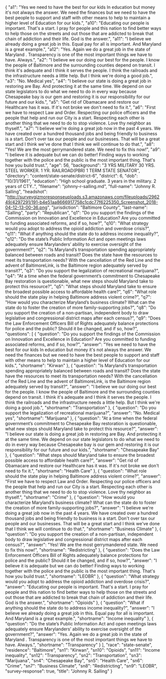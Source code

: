 {
  "a1": "Yes we need to have the best for our kids In education but money it's not always the answer. We need the finances but we need to have the best people to support and staff with other means to help to maintain a higher level of Education for our kids.",
  "a10": "Educating our people is important. That's a start. I pray for people and this nation to find better ways to help those on the streets and out those that are addicted to break that chain of addiction and their life. God is the answer.",
  "a11": "I believe we already doing a great job in this. Equal pay for all is important. And Maryland is a great example.",
  "a12": "Yes. Again we do a great job in the state of Maryland . Transparency is one of the most important things we have to have. Always.",
  "a2": "I believe we our doing our best for the people. I know the people of Baltimore and the surrounding counties depend on transit. I think it's adequate and I think it serves the people. I think the railroads and the infrastructure needs a little help. But I think we're doing a good job.",
  "a3": "No. Medical yes",
  "a4": "I believe our state is doing a great job in restoring are Bay. And protecting it at the same time. We depend on our state legislators to do what we need to do in every way because Chesapeake bay is our gem and restoring it is our responsibility for our future and our kids.",
  "a5": "Get rid of Obamacare and restore our Healthcare has it was. If it's not broke we don't need to fix it.",
  "a6": "First we have to respect Law and Order. Respecting our police officers and the people that help and run our City is a start. Respecting each other is another thing that we need to do to stop violence. Love thy neighbor as thyself.",
  "a7": "I believe we're doing a great job now in the past 4 years. We have created over a hundred thousand jobs and being friendly to business is a start. Don't over tax our people and our businesses. That will be a great start and I think we've done that I think we will continue to do that.",
  "a8": "Yes! We are the most gerrymandered state. We need to fix this now!",
  "a9": "I believe it is adequate but we can do better! Finding ways to working together with the police and the public is the most important thing. That's how you build trust.",
  "age": 56,
  "background": "3 YRS MILITARY 30 YRS. STEEL WORKER. 1 YR. RAILROAD(PBR) 1 TERM STATE SENATOR",
  "directory": "content/state-senate/district-6",
  "district": 6,
  "dob": "10/31/1961",
  "education": "High school graduate. 3 years in the military. 2 years of CTY..",
  "filename": "johnny-r-salling.md",
  "full-name": "Johnny R. Salling",
  "headshot": "http://surveygizmoresponseuploads.s3.amazonaws.com/fileuploads/296249/4297291/191-b4e51aa8666917758c1cdc77f6225350_Screenshot_2018-04-12-13-00-36.png",
  "jurisdiction": "Baltimore County",
  "last-name": "Salling",
  "party": "Republican",
  "q1": "Do you support the findings of the Commission on Innovation and Excellence in Education? Are you committed to funding associated reforms, and if so, how?",
  "q10": "What strategy would you adopt to address the opioid addiction and overdose crisis?",
  "q11": "What if anything should the state do to address income inequality?",
  "q12": "Do the state’s Public Information Act and open meetings laws adequately ensure Marylanders’ ability to exercise oversight of the government?",
  "q2": "Is Maryland’s transportation spending appropriately balanced between roads and transit? Does the state have the resources to meet its transportation needs? With the cancellation of the Red Line and the advent of BaltimoreLink, is the Baltimore region adequately served by transit?",
  "q3": "Do you support the legalization of recreational marijuana?",
  "q4": "At a time when the federal government’s commitment to Chesapeake Bay restoration is questionable, what new steps should Maryland take to protect this resource?",
  "q5": "What steps should Maryland take to ensure the broadest possible access to affordable health care?",
  "q6": "What role should the state play in helping Baltimore address violent crime?",
  "q7": "How would you characterize Maryland’s business climate? What can the state do to foster the creation of more family-supporting jobs?",
  "q8": "Do you support the creation of a non-partisan, independent body to draw legislative and congressional district maps after each census?",
  "q9": "Does the Law Enforcement Officers Bill of Rights adequately balance protections for police and the public? Should it be changed, and if so, how?",
  "questions": [
    {
      "question": "Do you support the findings of the Commission on Innovation and Excellence in Education? Are you committed to funding associated reforms, and if so, how?",
      "answer": "Yes we need to have the best for our kids In education but money it's not always the answer. We need the finances but we need to have the best people to support and staff with other means to help to maintain a higher level of Education for our kids.",
      "shortname": "Kirwan"
    },
    {
      "question": "Is Maryland’s transportation spending appropriately balanced between roads and transit? Does the state have the resources to meet its transportation needs? With the cancellation of the Red Line and the advent of BaltimoreLink, is the Baltimore region adequately served by transit?",
      "answer": "I believe we our doing our best for the people. I know the people of Baltimore and the surrounding counties depend on transit. I think it's adequate and I think it serves the people. I think the railroads and the infrastructure needs a little help. But I think we're doing a good job.",
      "shortname": "Transportation"
    },
    {
      "question": "Do you support the legalization of recreational marijuana?",
      "answer": "No. Medical yes",
      "shortname": "Marijuana"
    },
    {
      "question": "At a time when the federal government’s commitment to Chesapeake Bay restoration is questionable, what new steps should Maryland take to protect this resource?",
      "answer": "I believe our state is doing a great job in restoring are Bay. And protecting it at the same time. We depend on our state legislators to do what we need to do in every way because Chesapeake bay is our gem and restoring it is our responsibility for our future and our kids.",
      "shortname": "Chesapeake Bay"
    },
    {
      "question": "What steps should Maryland take to ensure the broadest possible access to affordable health care?",
      "answer": "Get rid of Obamacare and restore our Healthcare has it was. If it's not broke we don't need to fix it.",
      "shortname": "Health Care"
    },
    {
      "question": "What role should the state play in helping Baltimore address violent crime?",
      "answer": "First we have to respect Law and Order. Respecting our police officers and the people that help and run our City is a start. Respecting each other is another thing that we need to do to stop violence. Love thy neighbor as thyself.",
      "shortname": "Crime"
    },
    {
      "question": "How would you characterize Maryland’s business climate? What can the state do to foster the creation of more family-supporting jobs?",
      "answer": "I believe we're doing a great job now in the past 4 years. We have created over a hundred thousand jobs and being friendly to business is a start. Don't over tax our people and our businesses. That will be a great start and I think we've done that I think we will continue to do that.",
      "shortname": "Business Climate"
    },
    {
      "question": "Do you support the creation of a non-partisan, independent body to draw legislative and congressional district maps after each census?",
      "answer": "Yes! We are the most gerrymandered state. We need to fix this now!",
      "shortname": "Redistricting"
    },
    {
      "question": "Does the Law Enforcement Officers Bill of Rights adequately balance protections for police and the public? Should it be changed, and if so, how?",
      "answer": "I believe it is adequate but we can do better! Finding ways to working together with the police and the public is the most important thing. That's how you build trust.",
      "shortname": "LEOBR"
    },
    {
      "question": "What strategy would you adopt to address the opioid addiction and overdose crisis?",
      "answer": "Educating our people is important. That's a start. I pray for people and this nation to find better ways to help those on the streets and out those that are addicted to break that chain of addiction and their life. God is the answer.",
      "shortname": "Opioids"
    },
    {
      "question": "What if anything should the state do to address income inequality?",
      "answer": "I believe we already doing a great job in this. Equal pay for all is important. And Maryland is a great example.",
      "shortname": "Income inequality"
    },
    {
      "question": "Do the state’s Public Information Act and open meetings laws adequately ensure Marylanders’ ability to exercise oversight of the government?",
      "answer": "Yes. Again we do a great job in the state of Maryland . Transparency is one of the most important things we have to have. Always.",
      "shortname": "Transparency"
    }
  ],
  "race": "state-senate",
  "residence": "Baltimore",
  "sn1": "Kirwan",
  "sn10": "Opioids",
  "sn11": "Income inequality",
  "sn12": "Transparency",
  "sn2": "Transportation",
  "sn3": "Marijuana",
  "sn4": "Chesapeake Bay",
  "sn5": "Health Care",
  "sn6": "Crime",
  "sn7": "Business Climate",
  "sn8": "Redistricting",
  "sn9": "LEOBR",
  "survey-response": true,
  "title": "Johnny R. Salling"
}
